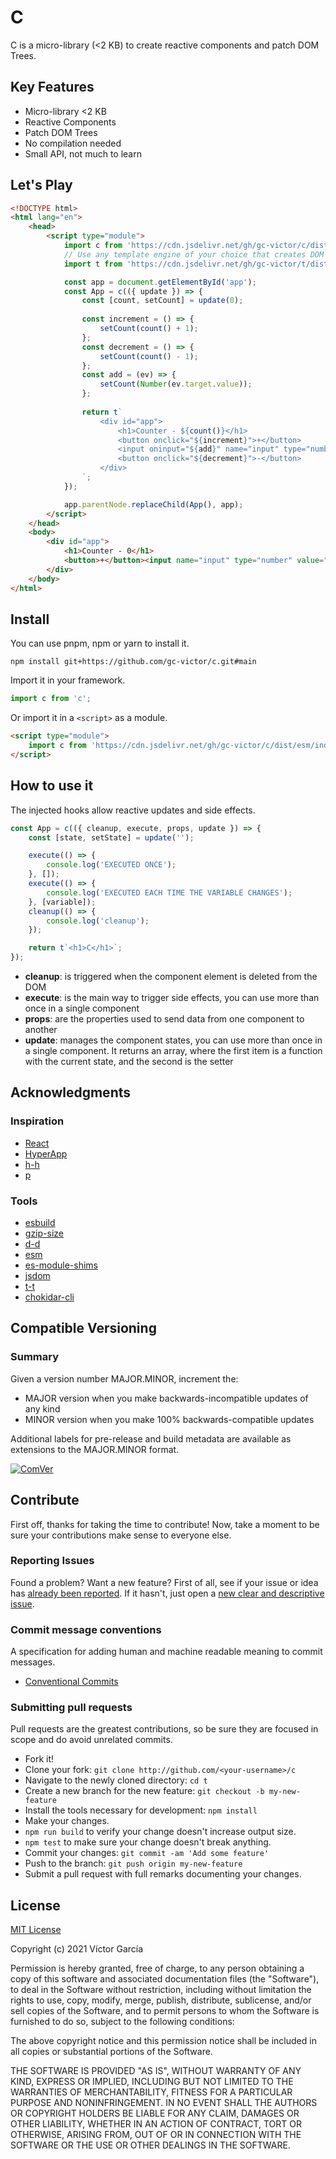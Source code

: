 # C

C is a micro-library (<2 KB) to create reactive components and patch DOM Trees.

## Key Features

- Micro-library <2 KB
- Reactive Components
- Patch DOM Trees
- No compilation needed
- Small API, not much to learn

## Let's Play

```html
<!DOCTYPE html>
<html lang="en">
    <head>
        <script type="module">
            import c from 'https://cdn.jsdelivr.net/gh/gc-victor/c/dist/esm/index.js';
            // Use any template engine of your choice that creates DOM trees
            import t from 'https://cdn.jsdelivr.net/gh/gc-victor/t/dist/esm/index.js';

            const app = document.getElementById('app');
            const App = c(({ update }) => {
                const [count, setCount] = update(0);
                
                const increment = () => {
                    setCount(count() + 1);
                };
                const decrement = () => {
                    setCount(count() - 1);
                };
                const add = (ev) => {
                    setCount(Number(ev.target.value));
                };
                
                return t`
                    <div id="app">
                        <h1>Counter - ${count()}</h1>
                        <button onclick="${increment}">+</button>
                        <input oninput="${add}" name="input" type="number" value="${count()}" />
                        <button onclick="${decrement}">-</button>
                    </div>
                `;
            });

            app.parentNode.replaceChild(App(), app);
        </script>
    </head>
    <body>
        <div id="app">
            <h1>Counter - 0</h1>
            <button>+</button><input name="input" type="number" value="0"><button>-</button>
        </div>
    </body>
</html>
```

## Install

You can use pnpm, npm or yarn to install it.

```console
npm install git+https://github.com/gc-victor/c.git#main
```

Import it in your framework.

```js
import c from 'c';
```

Or import it in a `<script>` as a module.

```html
<script type="module">
    import c from 'https://cdn.jsdelivr.net/gh/gc-victor/c/dist/esm/index.js';
</script>
```

## How to use it

The injected hooks allow reactive updates and side effects.

```javascript
const App = c(({ cleanup, execute, props, update }) => {
    const [state, setState] = update('');

    execute(() => {
        console.log('EXECUTED ONCE');
    }, []);
    execute(() => {
        console.log('EXECUTED EACH TIME THE VARIABLE CHANGES');
    }, [variable]);
    cleanup(() => {
        console.log('cleanup');
    });

    return t`<h1>C</h1>`;
});
```

-   **cleanup**: is triggered when the component element is deleted from the DOM
-   **execute**: is the main way to trigger side effects, you can use more than once in a single component
-   **props**: are the properties used to send data from one component to another
-   **update**: manages the component states, you can use more than once in a single component. It returns an array, where the first item is a function with the current state, and the second is the setter

## Acknowledgments

### Inspiration

-   [React](https://reactjs.org/)
-   [HyperApp](https://github.com/jorgebucaran/hyperapp)
-   [h-h](https://github.com/gc-victor/h-h)
-   [p](https://github.com/gc-victor/p)

### Tools

-   [esbuild](https://esbuild.github.io/)
-   [gzip-size](https://esbuild.github.io/)
-   [d-d](https://github.com/gc-victor/d-d)
-   [esm](https://github.com/standard-things/esm)
-   [es-module-shims](https://github.com/guybedford/es-module-shims)
-   [jsdom](https://github.com/jsdom/jsdom)
-   [t-t](https://github.com/gc-victor/t-t)
-   [chokidar-cli](https://github.com/kimmobrunfeldt/chokidar-cli)

## Compatible Versioning

### Summary

Given a version number MAJOR.MINOR, increment the:

- MAJOR version when you make backwards-incompatible updates of any kind
- MINOR version when you make 100% backwards-compatible updates

Additional labels for pre-release and build metadata are available as extensions to the MAJOR.MINOR format.

[![ComVer](https://img.shields.io/badge/ComVer-compliant-brightgreen.svg)](https://github.com/staltz/comver)

## Contribute

First off, thanks for taking the time to contribute!
Now, take a moment to be sure your contributions make sense to everyone else.

### Reporting Issues

Found a problem? Want a new feature? First of all, see if your issue or idea has [already been reported](../../issues).
If it hasn't, just open a [new clear and descriptive issue](../../issues/new).

### Commit message conventions

A specification for adding human and machine readable meaning to commit messages.

- [Conventional Commits](https://www.conventionalcommits.org/en/v1.0.0/)

### Submitting pull requests

Pull requests are the greatest contributions, so be sure they are focused in scope and do avoid unrelated commits.

-   Fork it!
-   Clone your fork: `git clone http://github.com/<your-username>/c`
-   Navigate to the newly cloned directory: `cd t`
-   Create a new branch for the new feature: `git checkout -b my-new-feature`
-   Install the tools necessary for development: `npm install`
-   Make your changes.
-   `npm run build` to verify your change doesn't increase output size.
-   `npm test` to make sure your change doesn't break anything.
-   Commit your changes: `git commit -am 'Add some feature'`
-   Push to the branch: `git push origin my-new-feature`
-   Submit a pull request with full remarks documenting your changes.

## License

[MIT License](https://github.com/gc-victor/c/blob/master/LICENSE)

Copyright (c) 2021 Víctor García

Permission is hereby granted, free of charge, to any person obtaining a copy
of this software and associated documentation files (the "Software"), to deal
in the Software without restriction, including without limitation the rights
to use, copy, modify, merge, publish, distribute, sublicense, and/or sell
copies of the Software, and to permit persons to whom the Software is
furnished to do so, subject to the following conditions:

The above copyright notice and this permission notice shall be included in all
copies or substantial portions of the Software.

THE SOFTWARE IS PROVIDED "AS IS", WITHOUT WARRANTY OF ANY KIND, EXPRESS OR
IMPLIED, INCLUDING BUT NOT LIMITED TO THE WARRANTIES OF MERCHANTABILITY,
FITNESS FOR A PARTICULAR PURPOSE AND NONINFRINGEMENT. IN NO EVENT SHALL THE
AUTHORS OR COPYRIGHT HOLDERS BE LIABLE FOR ANY CLAIM, DAMAGES OR OTHER
LIABILITY, WHETHER IN AN ACTION OF CONTRACT, TORT OR OTHERWISE, ARISING FROM,
OUT OF OR IN CONNECTION WITH THE SOFTWARE OR THE USE OR OTHER DEALINGS IN THE
SOFTWARE.
